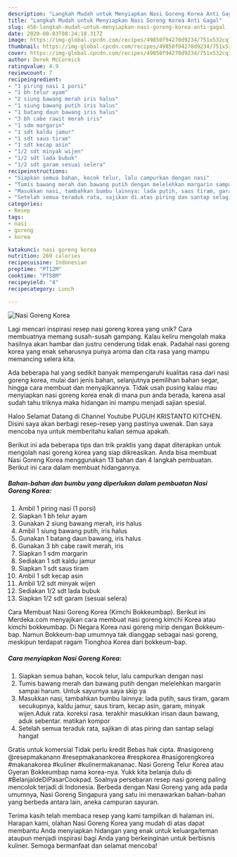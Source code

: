 ```yaml
---
description: "Langkah Mudah untuk Menyiapkan Nasi Goreng Korea Anti Gagal"
title: "Langkah Mudah untuk Menyiapkan Nasi Goreng Korea Anti Gagal"
slug: 456-langkah-mudah-untuk-menyiapkan-nasi-goreng-korea-anti-gagal
date: 2020-08-03T08:24:18.317Z
image: https://img-global.cpcdn.com/recipes/49850f94270d9234/751x532cq70/nasi-goreng-korea-foto-resep-utama.jpg
thumbnail: https://img-global.cpcdn.com/recipes/49850f94270d9234/751x532cq70/nasi-goreng-korea-foto-resep-utama.jpg
cover: https://img-global.cpcdn.com/recipes/49850f94270d9234/751x532cq70/nasi-goreng-korea-foto-resep-utama.jpg
author: Derek McCormick
ratingvalue: 4.9
reviewcount: 7
recipeingredient:
- "1 piring nasi 1 porsi"
- "1 bh telur ayam"
- "2 siung bawang merah iris halus"
- "1 siung bawang putih iris halus"
- "1 batang daun bawang iris halus"
- "3 bh cabe rawit merah iris"
- "1 sdm margarin"
- "1 sdt kaldu jamur"
- "1 sdt saus tiram"
- "1 sdt kecap asin"
- "1/2 sdt minyak wijen"
- "1/2 sdt lada bubuk"
- "1/2 sdt garam sesuai selera"
recipeinstructions:
- "Siapkan semua bahan, kocok telur, lalu campurkan dengan nasi"
- "Tumis bawang merah dan bawang putih dengan melelehkan margarin sampai harum. Untuk sayurnya saya skip ya"
- "Masukkan nasi, tambahkan bumbu lainnya: lada putih, saus tiram, garam secukupnya, kaldu jamur, saus tiram, kecap asin, garam, minyak wijen.Aduk rata. koreksi rasa. terakhir masukkan irisan daun bawang, aduk sebentar. matikan kompor"
- "Setelah semua teraduk rata, sajikan di atas piring dan santap selagi hangat"
categories:
- Resep
tags:
- nasi
- goreng
- korea

katakunci: nasi goreng korea 
nutrition: 269 calories
recipecuisine: Indonesian
preptime: "PT12M"
cooktime: "PT58M"
recipeyield: "4"
recipecategory: Lunch

---
```



![Nasi Goreng Korea](https://img-global.cpcdn.com/recipes/49850f94270d9234/751x532cq70/nasi-goreng-korea-foto-resep-utama.jpg)

Lagi mencari inspirasi resep nasi goreng korea yang unik? Cara membuatnya memang susah-susah gampang. Kalau keliru mengolah maka hasilnya akan hambar dan justru cenderung tidak enak. Padahal nasi goreng korea yang enak seharusnya punya aroma dan cita rasa yang mampu memancing selera kita.

Ada beberapa hal yang sedikit banyak mempengaruhi kualitas rasa dari nasi goreng korea, mulai dari jenis bahan, selanjutnya pemilihan bahan segar, hingga cara membuat dan menyajikannya. Tidak usah pusing kalau mau menyiapkan nasi goreng korea enak di mana pun anda berada, karena asal sudah tahu triknya maka hidangan ini mampu menjadi sajian spesial.

Haloo Selamat Datang di Channel Youtube PUGUH KRISTANTO KITCHEN. Disini saya akan berbagi resep-resep yang pastinya uwenak. Dan saya mencoba nya untuk memberitahu kalian semua apakah.


Berikut ini ada beberapa tips dan trik praktis yang dapat diterapkan untuk mengolah nasi goreng korea yang siap dikreasikan. Anda bisa membuat Nasi Goreng Korea menggunakan 13 bahan dan 4 langkah pembuatan. Berikut ini cara dalam membuat hidangannya.

<!--inarticleads1-->

##### Bahan-bahan dan bumbu yang diperlukan dalam pembuatan Nasi Goreng Korea:

1. Ambil 1 piring nasi (1 porsi)
1. Siapkan 1 bh telur ayam
1. Gunakan 2 siung bawang merah, iris halus
1. Ambil 1 siung bawang putih, iris halus
1. Gunakan 1 batang daun bawang, iris halus
1. Gunakan 3 bh cabe rawit merah, iris
1. Siapkan 1 sdm margarin
1. Sediakan 1 sdt kaldu jamur
1. Siapkan 1 sdt saus tiram
1. Ambil 1 sdt kecap asin
1. Ambil 1/2 sdt minyak wijen
1. Sediakan 1/2 sdt lada bubuk
1. Siapkan 1/2 sdt garam (sesuai selera)


Cara Membuat Nasi Goreng Korea (Kimchi Bokkeumbap). Berikut ini Merdeka.com menyajikan cara membuat nasi goreng kimchi Korea atau kimchi bokkeumbap. Di Negara Korea nasi goreng mirip dengan Bokkeum-bap. Namun Bokkeum-bap umumnya tak dianggap sebagai nasi goreng, meskipun terdapat ragam Tionghoa Korea dari bokkeum-bap. 

<!--inarticleads2-->

##### Cara menyiapkan Nasi Goreng Korea:

1. Siapkan semua bahan, kocok telur, lalu campurkan dengan nasi
1. Tumis bawang merah dan bawang putih dengan melelehkan margarin sampai harum. Untuk sayurnya saya skip ya
1. Masukkan nasi, tambahkan bumbu lainnya: lada putih, saus tiram, garam secukupnya, kaldu jamur, saus tiram, kecap asin, garam, minyak wijen.Aduk rata. koreksi rasa. terakhir masukkan irisan daun bawang, aduk sebentar. matikan kompor
1. Setelah semua teraduk rata, sajikan di atas piring dan santap selagi hangat


Gratis untuk komersial Tidak perlu kredit Bebas hak cipta. #nasigoreng @resepmakanann #resepmakanankorea #respkorea #nasigorengkorea #makanakorea #kuliner #kulinermakananac. Nasi Goreng Telur Korea atau Gyeran Bokkeumbap nama korea-nya. Yukk kita belanja dulu di #BelanjaIdeDiPasarCookpad. Soalnya persebaran resep nasi goreng paling mencolok terjadi di Indonesia. Berbeda dengan Nasi Goreng yang ada pada umumnya, Nasi Goreng Singapura yang satu ini menawarkan bahan-bahan yang berbeda antara lain, aneka campuran sayuran. 

Terima kasih telah membaca resep yang kami tampilkan di halaman ini. Harapan kami, olahan Nasi Goreng Korea yang mudah di atas dapat membantu Anda menyiapkan hidangan yang enak untuk keluarga/teman ataupun menjadi inspirasi bagi Anda yang berkeinginan untuk berbisnis kuliner. Semoga bermanfaat dan selamat mencoba!
